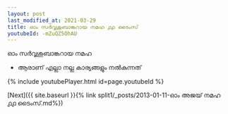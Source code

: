 ```yaml
---
layout: post
last_modified_at: 2021-03-29
title: ഓം സർവ്വശുബാങ്കറായ നമഹ ൧൧ ടൈംസ്
youtubeId: -mZuQZ5OhAU
---
```

 
 
 ഓം സർവ്വശുബാങ്കറായ നമഹ 
 
 -  ആരാണ് എല്ലാ നല്ല കാര്യങ്ങളും നൽകുന്നത് 
 
  
 
  
 
 
 
 
 
 


{% include youtubePlayer.html id=page.youtubeId %}
 
[Next]({{ site.baseurl }}{% link  split1/_posts/2013-01-11-ഓം അജയ് നമഹ ൧൧ ടൈംസ്.md%})
 

